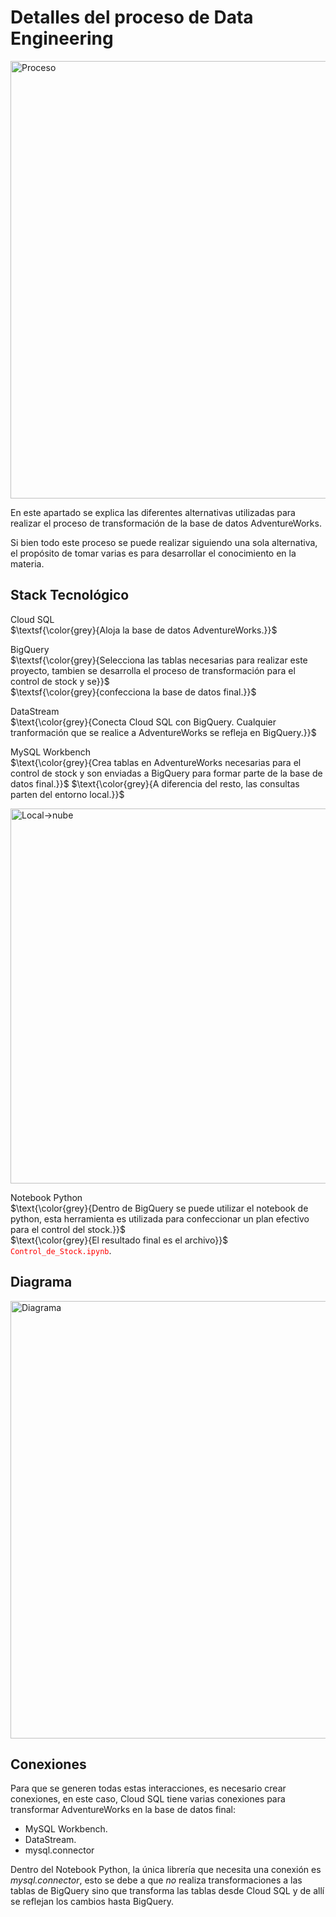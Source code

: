 # Detalles del proceso de Data Engineering

<img src="https://github.com/user-attachments/assets/01bbfc81-3b50-4ae2-b10e-2da6e8369a59" alt="Proceso" width="700"/>

En este apartado se explica las diferentes alternativas utilizadas para realizar el proceso de transformación de la base de datos AdventureWorks. 

Si bien todo este proceso se puede realizar siguiendo una sola alternativa, el propósito de tomar varias es para desarrollar el conocimiento en la materia.

## Stack Tecnológico
Cloud SQL<br />
$\textsf{\color{grey}{Aloja la base de datos AdventureWorks.}}$

BigQuery<br />
$\textsf{\color{grey}{Selecciona las tablas necesarias para realizar este proyecto, tambien se desarrolla el proceso de transformación para el control de stock y se}}$<br />
$\textsf{\color{grey}{confecciona la base de datos final.}}$

DataStream<br />
$\text{\color{grey}{Conecta Cloud SQL con BigQuery. Cualquier tranformación que se realice a AdventureWorks se refleja en BigQuery.}}$

MySQL Workbench<br />
$\text{\color{grey}{Crea tablas en AdventureWorks necesarias para el control de stock y son enviadas a BigQuery para formar parte de la base de datos final.}}$
$\text{\color{grey}{A diferencia del resto, las consultas parten del entorno local.}}$

<img src="https://github.com/user-attachments/assets/6d8691b0-f5a4-4455-9dfb-23d1318627bd" alt="Local->nube" width="600"/><br />

Notebook Python<br />
$\text{\color{grey}{Dentro de BigQuery se puede utilizar el notebook de python, esta herramienta es utilizada para confeccionar un plan efectivo para el control del stock.}}$<br />
$\text{\color{grey}{El resultado final es el archivo}}$ <code style="color : red">Control_de_Stock.ipynb</code>.


## Diagrama

<img src="https://github.com/user-attachments/assets/e1c3bd4f-ccac-437b-818a-0a0865525612" alt="Diagrama" width="700"/>

## Conexiones
Para que se generen todas estas interacciones, es necesario crear conexiones, en este caso, Cloud SQL tiene varias conexiones para transformar AdventureWorks en la base de datos final:

- MySQL Workbench.
- DataStream.
- mysql.connector

Dentro del Notebook Python, la única librería que necesita una conexión es *mysql.connector*, esto se debe a que *no* realiza transformaciones a las tablas de BigQuery sino que transforma las tablas desde Cloud SQL y de allí se reflejan los cambios hasta BigQuery.
